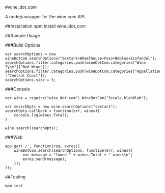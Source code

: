 #wine_dot_com

A nodejs wrapper for the wine.com API.

##Installation
    npm install wine_dot_com

##Sample Usage

###Build Options

	var searchOptions = new wineDotCom.searchOptions("Sextant+Wheelhouse+Paso+Robles+Zinfandel");
	searchOptions.filter.categories.push(wineDotCom.categories["Wine Type"]["Red Wine"]);
	searchOptions.filter.categories.push(wineDotCom.categories["Appellation"]["Central Coast"]);
	searchOptions.size = 5;

###Console

	var wine = require("wine_dot_com").WineDotCom("3scale-blahblah");
		
	var searchOpts = new wine.searchOptions("sextant");	
	searchOpts.callback = function(err, wines){
    	console.log(wines.Total);    
	}

	wine.search(searchOpts);

###Web

	app.get('/', function(req, exres){
		wineDotCom.search(searchOptions, function(err, wines){
			var message = "found " + wines.Total + " wines\n";
			exres.send(message);
		});
	});

##Testing

	npm test
	
